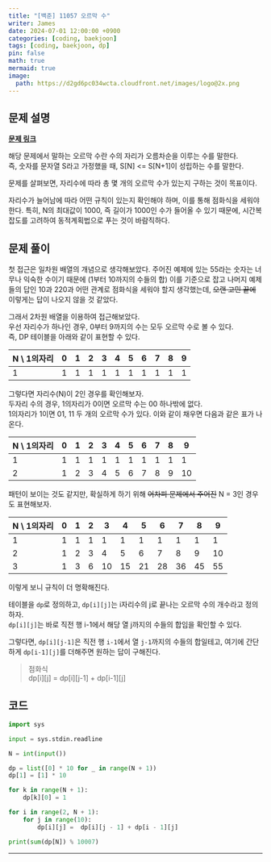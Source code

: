 ```yaml
---
title: "[백준] 11057 오르막 수"
writer: James
date: 2024-07-01 12:00:00 +0900
categories: [coding, baekjoon]
tags: [coding, baekjoon, dp]
pin: false
math: true
mermaid: true
image:
  path: https://d2gd6pc034wcta.cloudfront.net/images/logo@2x.png
---
```


## 문제 설명

<b>[문제 링크](https://www.acmicpc.net/problem/11057)</b>  

해당 문제에서 말하는 오르막 수란 수의 자리가 오름차순을 이루는 수를 말한다.  
즉, 숫자를 문자열 S라고 가정했을 때, S[N] <= S[N+1]이 성립하는 수를 말한다. 

문제를 살펴보면, 자리수에 따라 총 몇 개의 오르막 수가 있는지 구하는 것이 목표이다.  

자리수가 늘어남에 따라 어떤 규칙이 있는지 확인해야 하며, 이를 통해 점화식을 세워야 한다. 
특히, N의 최대값이 1000, 즉 길이가 1000인 수가 들어올 수 있기 때문에, 시간복잡도를 고려하여 동적계획법으로 푸는 것이 바람직하다.   

## 문제 풀이  

첫 접근은 일차원 배열의 개념으로 생각해보았다. 주어진 예제에 있는 55라는 숫자는 너무나 익숙한 수이기 때문에 (1부터 10까지의 수들의 합) 이를 기준으로 잡고 나머지 예제들의 답인 10과 220과 어떤 관계로 점화식을 세워야 할지 생각했는데, ~~오랜 고민 끝에~~ 이렇게는 답이 나오지 않을 것 같았다.  

그래서 2차원 배열을 이용하여 접근해보았다.  
우선 자리수가 하나인 경우, 0부터 9까지의 수는 모두 오르막 수로 볼 수 있다.  
즉, DP 테이블을 아래와 같이 표현할 수 있다.  



| N \ 1의자리 | 0 | 1 | 2 | 3 | 4 | 5 | 6 | 7 | 8 | 9 |  
|---|---|---|---|---|---|---|---|---|---|---|
| 1 | 1 | 1 | 1 | 1 | 1 | 1 | 1 | 1 | 1 | 1 |  

그렇다면 자리수(N)이 2인 경우를 확인해보자.  
두자리 수의 경우, 1의자리가 0이면 오르막 수는 00 하나밖에 없다.  
1의자리가 1이면 01, 11 두 개의 오르막 수가 있다. 이와 같이 채우면 다음과 같은 표가 나온다.  

| N \ 1의자리 | 0 | 1 | 2 | 3 | 4 | 5 | 6 | 7 | 8 | 9 |
|---|---|---|---|---|---|---|---|---|---|---|
| 1 | 1 | 1 | 1 | 1 | 1 | 1 | 1 | 1 | 1 | 1 |  
| 2 | 1 | 2 | 3 | 4 | 5 | 6 | 7 | 8 | 9 | 10 |

패턴이 보이는 것도 같지만, 확실하게 하기 위해 ~~어차피 문제에서 주어진~~ N = 3인 경우도 표현해보자.  

| N \ 1의자리 | 0 | 1 | 2 | 3 | 4 | 5 | 6 | 7 | 8 | 9 |
|---|---|---|---|---|---|---|---|---|---|---|
| 1 | 1 | 1 | 1 | 1 | 1 | 1 | 1 | 1 | 1 | 1 |
| 2 | 1 | 2 | 3 | 4 | 5 | 6 | 7 | 8 | 9 | 10 |
| 3 | 1 | 3 | 6 | 10 | 15 | 21 | 28 | 36 | 45 | 55 |

이렇게 보니 규칙이 더 명확해진다.  

테이블을 `dp`로 정의하고, `dp[i][j]`는 i자리수의 j로 끝나는 오르막 수의 개수라고 정의하자.  
`dp[i][j]`는 바로 직전 행 i-1에서 해당 열 j까지의 수들의 합임을 확인할 수 있다.     

그렇다면, `dp[i][j-1]`은 직전 행 `i-1`에서 열 `j-1`까지의 수들의 합일테고, 여기에 간단하게 `dp[i-1][j]`를 더해주면 원하는 답이 구해진다.  

> 점화식  
> dp[i][j] = dp[i][j-1] + dp[i-1][j]  

## 코드

```python
import sys

input = sys.stdin.readline

N = int(input())

dp = list([0] * 10 for _ in range(N + 1))
dp[1] = [1] * 10

for k in range(N + 1):
    dp[k][0] = 1

for i in range(2, N + 1):
    for j in range(10):
        dp[i][j] =  dp[i][j - 1] + dp[i - 1][j]

print(sum(dp[N]) % 10007)
```

<hr>